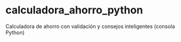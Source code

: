 # calculadora_ahorro_python
Calculadora de ahorro con validación y consejos inteligentes (consola Python)
